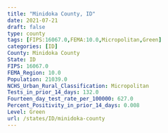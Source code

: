```yaml
---
title: "Minidoka County, ID"
date: 2021-07-21
draft: false
type: county
tags: [FIPS:16067.0,FEMA:10.0,Micropolitan,Green]
categories: [ID]
County: Minidoka County
State: ID
FIPS: 16067.0
FEMA_Region: 10.0
Population: 21039.0
NCHS_Urban_Rural_Classification: Micropolitan
Tests_in_prior_14_days: 132.0
Fourteen_day_test_rate_per_100000: 627.0
Percent_Positivity_in_prior_14_days: 0.008
Level: Green
url: /states/ID/minidoka-county
---
```



